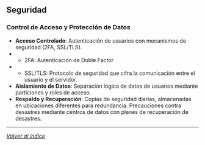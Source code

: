 ## Seguridad

### Control de Acceso y Protección de Datos

- **Acceso Controlado**: Autenticación de usuarios con mecanismos de seguridad (2FA, SSL/TLS).
- - 2FA: Autenticación de Doble Factor
- - SSL/TLS: Protocolo de seguridad que cifra la comunicación entre el usuario y el servidor.
- **Aislamiento de Datos**: Separación lógica de datos de usuarios mediante particiones y roles de acceso.
- **Respaldo y Recuperación**: Copias de seguridad diarias, almacenadas en ubicaciones diferentes para redundancia. Precauciones contra desastres mediante centros de datos con planes de recuperación de desastres.

---

*[Volver al índice](../../../README.md#documentación)*